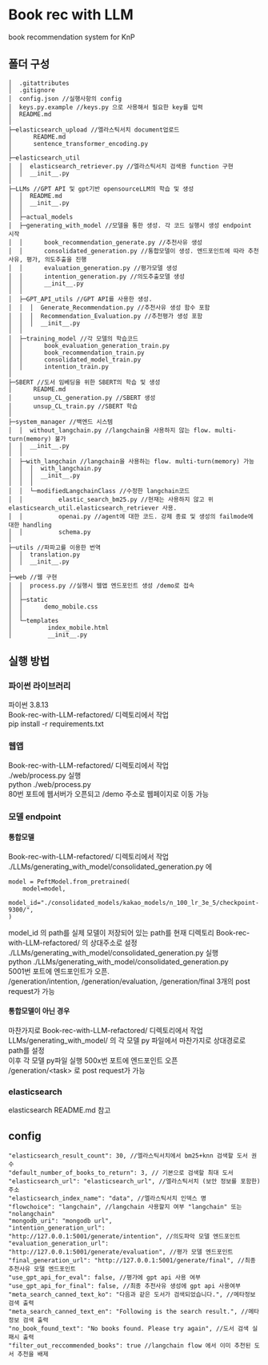 # Book rec with LLM
book recommendation system for KnP
## 폴더 구성
```
│  .gitattributes
│  .gitignore
│  config.json //실행사항의 config
│  keys.py.example //keys.py 으로 사용해서 필요한 key를 입력
│  README.md
│
├─elasticsearch_upload //엘라스틱서치 document업로드
│      README.md
│      sentence_transformer_encoding.py
│
├─elasticsearch_util 
│  │  elasticsearch_retriever.py //엘라스틱서치 검색용 function 구현
│  │  __init__.py
│
├─LLMs //GPT API 및 gpt기반 opensourceLLM의 학습 및 생성
│  │  README.md
│  │  __init__.py
│  │
│  ├─actual_models
│  ├─generating_with_model //모델을 통한 생성. 각 코드 실행시 생성 endpoint 시작
│  │      book_recommendation_generate.py //추천사유 생성
│  │      consolidated_generation.py //통합모델이 생성. 엔드포인트에 따라 추천사유, 평가, 의도추출을 진행
│  │      evaluation_generation.py //평가모델 생성
│  │      intention_generation.py //의도추출모델 생성
│  │      __init__.py
│  │
│  ├─GPT_API_utils //GPT API를 사용한 생성.
│  │  │  Generate_Recommendation.py //추천사유 생성 함수 포함
│  │  │  Recommendation_Evaluation.py //추천평가 생성 포함
│  │  │  __init__.py
│  │ 
│  ├─training_model //각 모델의 학습코드
│  │      book_evaluation_generation_train.py
│  │      book_recommendation_train.py
│  │      consolidated_model_train.py
│  │      intention_train.py
│
├─SBERT //도서 임베딩을 위한 SBERT의 학습 및 생성
│      README.md
│      unsup_CL_generation.py //SBERT 생성
│      unsup_CL_train.py //SBERT 학습
│
├─system_manager //백엔드 시스템
│  │  without_langchain.py //langchain을 사용하지 않는 flow. multi-turn(memory) 불가
│  │  __init__.py
│  │  
│  ├─with_langchain //langchain을 사용하는 flow. multi-turn(memory) 가능
│  │  │  with_langchain.py
│  │  │  __init__.py
│  │  │
│  │  └─modifiedLangchainClass //수정한 langchain코드
│  │          elastic_search_bm25.py //현재는 사용하지 않고 위 elasticsearch_util.elasticsearch_retriever 사용.
│  │          openai.py //agent에 대한 코드. 강제 종료 및 생성의 failmode에 대한 handling
│  │          schema.py 
│
├─utils //파파고를 이용한 번역
│  │  translation.py 
│  │  __init__.py
│
├─web //웹 구현
│  │  process.py //실행시 웹앱 엔드포인트 생성 /demo로 접속
│  │
│  ├─static
│  │      demo_mobile.css
│  │
│  └─templates
│          index_mobile.html
│          __init__.py
```
## 실행 방법
### 파이썬 라이브러리
파이썬 3.8.13  
Book-rec-with-LLM-refactored/ 디렉토리에서 작업  
pip install -r requirements.txt
### 웹앱
Book-rec-with-LLM-refactored/ 디렉토리에서 작업  
./web/process.py 실행  
python ./web/process.py  
80번 포트에 웹서버가 오픈되고 /demo 주소로 웹페이지로 이동 가능
### 모델 endpoint
#### 통합모델
Book-rec-with-LLM-refactored/ 디렉토리에서 작업
./LLMs/generating_with_model/consolidated_generation.py 에 
```
model = PeftModel.from_pretrained(
    model=model,
    model_id="./consolidated_models/kakao_models/n_100_lr_3e_5/checkpoint-9300/",
)
```
model_id 의 path를 실제 모델이 저장되어 있는 path를 현재 디렉토리 Book-rec-with-LLM-refactored/ 의 상대주소로 설정  
./LLMs/generating_with_model/consolidated_generation.py 실행  
python ./LLMs/generating_with_model/consolidated_generation.py  
5001번 포트에 엔드포인트가 오픈.  
/generation/intention, /generation/evaluation, /generation/final 3개의 post request가 가능
#### 통합모델이 아닌 경우
마찬가지로 Book-rec-with-LLM-refactored/ 디렉토리에서 작업  
LLMs/generating_with_model/ 의 각 모델 py 파일에서 마찬가지로 상대경로로 path를 설정  
이후 각 모델 py파일 실행
500x번 포트에 엔드포인트 오픈  
/generation/&lt;task&gt; 로 post request가 가능
### elasticsearch
elasticsearch README.md 참고
## config
    "elasticsearch_result_count": 30, //엘라스틱서치에서 bm25+knn 검색할 도서 권수
    "default_number_of_books_to_return": 3, // 기본으로 검색할 최대 도서
    "elasticsearch_url": "elasticsearch_url", //엘라스틱서치 (보안 정보를 포함한) 주소 
    "elasticsearch_index_name": "data", //엘라스틱서치 인덱스 명
    "flowchoice": "langchain", //langchain 사용할지 여부 "langchain" 또는 "nolangchain"
    "mongodb_uri": "mongodb url", 
    "intention_generation_url": "http://127.0.0.1:5001/generate/intention", //의도파악 모델 엔드포인트
    "evaluation_generation_url": "http://127.0.0.1:5001/generate/evaluation", //평가 모델 엔드포인트
    "final_generation_url": "http://127.0.0.1:5001/generate/final", //최종추천사유 모델 엔드포인트
    "use_gpt_api_for_eval": false, //평가에 gpt api 사용 여부
    "use_gpt_api_for_final": false, //최종 추천사유 생성에 gpt api 사용여부
    "meta_search_canned_text_ko": "다음과 같은 도서가 검색되었습니다.", //메타정보 검색 출력
    "meta_search_canned_text_en": "Following is the search result.", //메타정보 검색 출력
    "no_book_found_text": "No books found. Please try again", //도서 검색 실패시 출력
    "filter_out_reccommended_books": true //langchain flow 에서 이미 추천된 도서 추천을 배제
